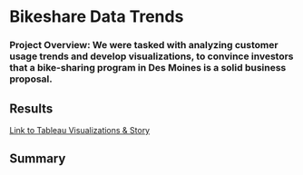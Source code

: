 # Bikeshare Data Trends
### Project Overview: We were tasked with analyzing customer usage trends and develop visualizations, to convince investors that a bike-sharing program in Des Moines is a solid business proposal. 

## Results
[Link to Tableau Visualizations & Story](https://public.tableau.com/app/profile/alexandra.curtis/viz/BikesharingChallenge_16562246503820/BikeshareDataTrends?publish=yes)

## Summary
